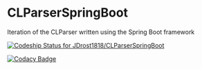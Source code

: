 # CLParserSpringBoot
Iteration of the CLParser written using the Spring Boot framework

[ ![Codeship Status for JDrost1818/CLParserSpringBoot](https://codeship.com/projects/f9822cc0-d4c6-0133-f472-7a93d39d74e7/status?branch=master)](https://codeship.com/projects/142489)

[![Codacy Badge](https://api.codacy.com/project/badge/grade/37400e8239ab45dab196ae8585efa1f4)](https://www.codacy.com/app/Drost011/CLParser)